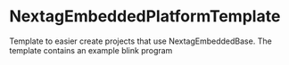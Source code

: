 # NextagEmbeddedPlatformTemplate

Template to easier create projects that use NextagEmbeddedBase. The template contains an example blink program